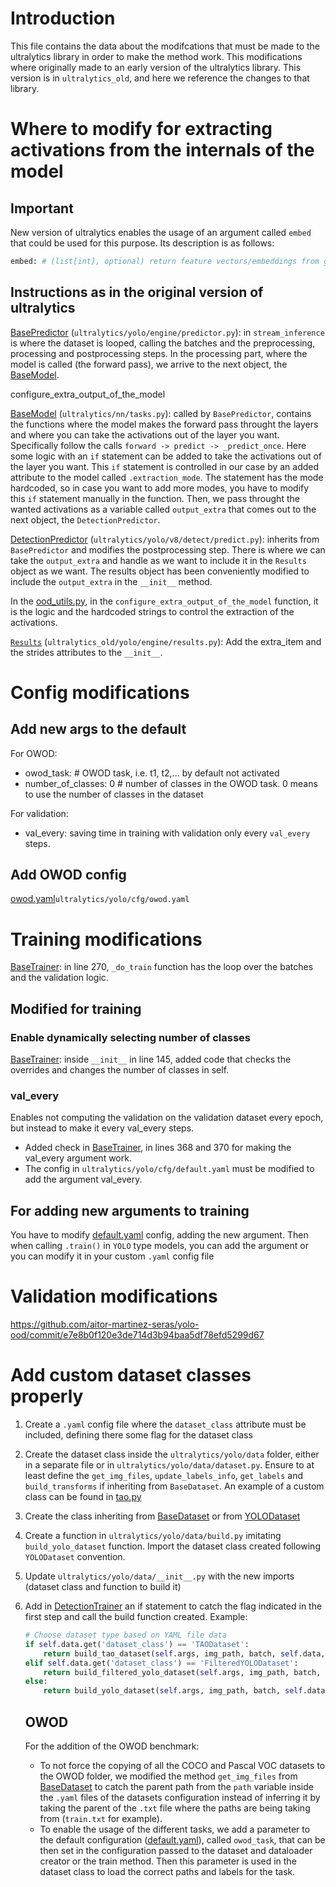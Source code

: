 # Introduction

This file contains the data about the modifcations that must be made to the ultralytics library in order to make the method work. This modifications where originally made to an early version of the ultralytics library. This version is in ```ultralytics_old```, and here we reference the changes to that library.

# Where to modify for extracting activations from the internals of the model


## Important

New version of ultralytics enables the usage of an argument called ```embed``` that could be used for this purpose. Its description is as follows:
```python
embed: # (list[int], optional) return feature vectors/embeddings from given layers
```


## Instructions as in the original version of ultralytics

[BasePredictor](ultralytics_old/yolo/engine/predictor.py) (```ultralytics/yolo/engine/predictor.py```): in ```stream_inference``` is where the dataset is looped, calling the batches and the preprocessing, processing and postprocessing steps. In the processing part, where the model is called (the forward pass), we arrive to the next object, the [BaseModel](nn/tasks.py).

configure_extra_output_of_the_model

[BaseModel](ultralytics_old/nn/tasks.py) (```ultralytics/nn/tasks.py```): called by ```BasePredictor```, contains the functions where the model makes the forward pass throught the layers and where you can take the activations out of the layer you want. Specifically follow the calls ```forward -> predict -> _predict_once```. 
Here some logic with an ```if``` statement can be added to take the activations out of the layer you want. This ```if``` statement is controlled in our case by an added attribute to the model called ```.extraction_mode```. The statement has the mode hardcoded, so in case you want to add more modes, you have to modify this ```if``` statement manually in the function.
Then, we pass throught the wanted activations as a variable called ```output_extra``` that comes out to the next object, the ```DetectionPredictor```. 

[DetectionPredictor](ultralytics_old/yolo/v8/detect/predict.py) (```ultralytics/yolo/v8/detect/predict.py```): inherits from ```BasePredictor``` and modifies the postprocessing step. There is where we can take the ```output_extra``` and handle as we want to include it in the ```Results``` object as we want. The results object has been conveniently modified to include the ```output_extra``` in the ```__init__``` method.

In the [ood_utils.py](ultralytics_old/ood_utils.py), in the ```configure_extra_output_of_the_model``` function, it is the logic and the hardcoded strings to control the extraction of the activations.

[```Results```](ultralytics_old/yolo/engine/results.py) (```ultralytics_old/yolo/engine/results.py```): Add the extra_item and the strides attributes to the ```__init__```.


# Config modifications

## Add new args to the default

For OWOD:
- owod_task:  # OWOD task, i.e. t1, t2,... by default not activated
- number_of_classes: 0  # number of classes in the OWOD task. 0 means to use the number of classes in the dataset

For validation:
- val_every: saving time in training with validation only every ```val_every``` steps.


## Add OWOD config

[owod.yaml](ultralytics_old/yolo/cfg/owod.yaml)```ultralytics/yolo/cfg/owod.yaml```

# Training modifications

[BaseTrainer](ultralytics_old/yolo/engine/trainer.py): in line 270, ```_do_train``` function has the loop over the batches and the validation logic.

## Modified for training

### Enable dynamically selecting number of classes


[BaseTrainer](ultralytics_old/yolo/engine/trainer.py): inside ```__init__``` in line 145, added code that checks the overrides and changes the number of classes in self.

### val_every

Enables not computing the validation on the validation dataset every epoch, but instead to make it every val_every steps.

- Added check in [BaseTrainer](ultralytics_old/yolo/engine/trainer.py), in lines 368 and 370 for making the val_every argument work. 
- The config in ```ultralytics/yolo/cfg/default.yaml``` must be modified to add the argument val_every.

## For adding new arguments to training

You have to modify [default.yaml](ultralytics_old/yolo/cfg/default.yaml) config, adding the new argument. Then when calling ```.train()``` in ```YOLO``` type models, you can add the argument or you can modify it in your custom ```.yaml``` config file

# Validation modifications

https://github.com/aitor-martinez-seras/yolo-ood/commit/e7e8b0f120e3de714d3b94baa5df78efd5299d67

# Add custom dataset classes properly

1. Create a ```.yaml``` config file where the ```dataset_class``` attribute must be included, defining there some flag for the dataset class
2. Create the dataset class inside the ```ultralytics/yolo/data``` folder, either in a separate file or in ```ultralytics/yolo/data/dataset.py```. Ensure to at least define the ```get_img_files```, ```update_labels_info```, ```get_labels``` and ```build_transforms``` if inheriting from ```BaseDataset```. An example of a custom class can be found in [tao.py](yolo/data/tao.py)
3. Create the class inheriting from [BaseDataset](yolo/data/base.py) or from [YOLODataset](yolo/data/dataset.py)
4. Create a function in ```ultralytics/yolo/data/build.py``` imitating ```build_yolo_dataset``` function. Import the dataset class created following ```YOLODataset``` convention.
6. Update ```ultralytics/yolo/data/__init__.py``` with the new imports (dataset class and function to build it)
7. Add in [DetectionTrainer](yolo/v8/detect/train.py) an if statement to catch the flag indicated in the first step and call the build function created. Example:

    ```python
    # Choose dataset type based on YAML file data
    if self.data.get('dataset_class') == 'TAODataset':
        return build_tao_dataset(self.args, img_path, batch, self.data, mode=mode, rect=mode == 'val', stride=gs)
    elif self.data.get('dataset_class') == 'FilteredYOLODataset':
        return build_filtered_yolo_dataset(self.args, img_path, batch, self.data, mode=mode, rect=mode == 'val', stride=gs)
    else:
        return build_yolo_dataset(self.args, img_path, batch, self.data, mode=mode, rect=mode == 'val', stride=gs)
    ```

    ## OWOD 

    For the addition of the OWOD benchmark:
    - To not force the copying of all the COCO and Pascal VOC datasets to the OWOD folder, we modified the method ```get_img_files``` from [BaseDataset](yolo/data/build.py) to catch the parent path from the ```path``` variable inside the ```.yaml``` files of the datasets configuration instead of inferring it by taking the parent of the ```.txt``` file where the paths are being taking from (```train.txt``` for example).
    - To enable the usage of the different tasks, we add a parameter to the default configuration ([default.yaml](yolo/cfg/default.yaml)), called `owod_task`, that can be then set in the configuration passed to the dataset and dataloader creator or the train method. Then this parameter is used in the dataset class to load the correct paths and labels for the task.